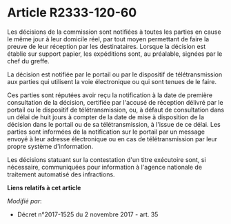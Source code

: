 # Article R2333-120-60

Les décisions de la commission sont notifiées à toutes les parties en cause le même jour à leur domicile réel, par tout moyen
permettant de faire la preuve de leur réception par les destinataires. Lorsque la décision est établie sur support papier,
les expéditions sont, au préalable, signées par le chef du greffe.

La décision est notifiée par le portail ou par le dispositif de télétransmission aux parties qui utilisent la voie
électronique ou qui sont tenues de le faire.

Ces parties sont réputées avoir reçu la notification à la date de première consultation de la décision, certifiée par
l'accusé de réception délivré par le portail ou le dispositif de télétransmission, ou, à défaut de consultation dans un délai
de huit jours à compter de la date de mise à disposition de la décision dans le portail ou de sa télétransmission, à l'issue
de ce délai. Les parties sont informées de la notification sur le portail par un message envoyé à leur adresse électronique
ou en cas de télétransmission par leur propre système d'information.

Les décisions statuant sur la contestation d'un titre exécutoire sont, si nécessaire, communiquées pour information à
l'agence nationale de traitement automatisé des infractions.

**Liens relatifs à cet article**

_Modifié par_:

  - Décret n°2017-1525 du 2 novembre 2017 - art. 35
